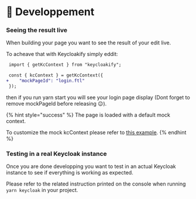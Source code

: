 # 🧪 Developpement

### Seeing the result live

When building your page you want to see the result of your edit live. &#x20;

To acheave that with Keycloakify simply eddit: &#x20;

```diff
 import { getKcContext } from "keycloakify";

 const { kcContext } = getKcContext({
+    "mockPageId": "login.ftl"
 });
```

then if you run yarn start you will see your login page display (Dont forget to remove mockPageId before releasing 😉). &#x20;

{% hint style="success" %}
The page is loaded with a default mock context.&#x20;

To customize the mock kcContext please refer to [this example](https://github.com/garronej/keycloakify-demo-app/blob/a316ea0046976e6d435a33e896cb9e3d1873c124/src/KcApp/kcContext.ts#L28-L78).
{% endhint %}

### Testing in a real Keycloak instance

Once you are done developping you want to test in an actual Keycloak instance to see if everything is working as expected. &#x20;

Please refer to the related instruction printed on the console when running `yarn keycloak` in your project.

